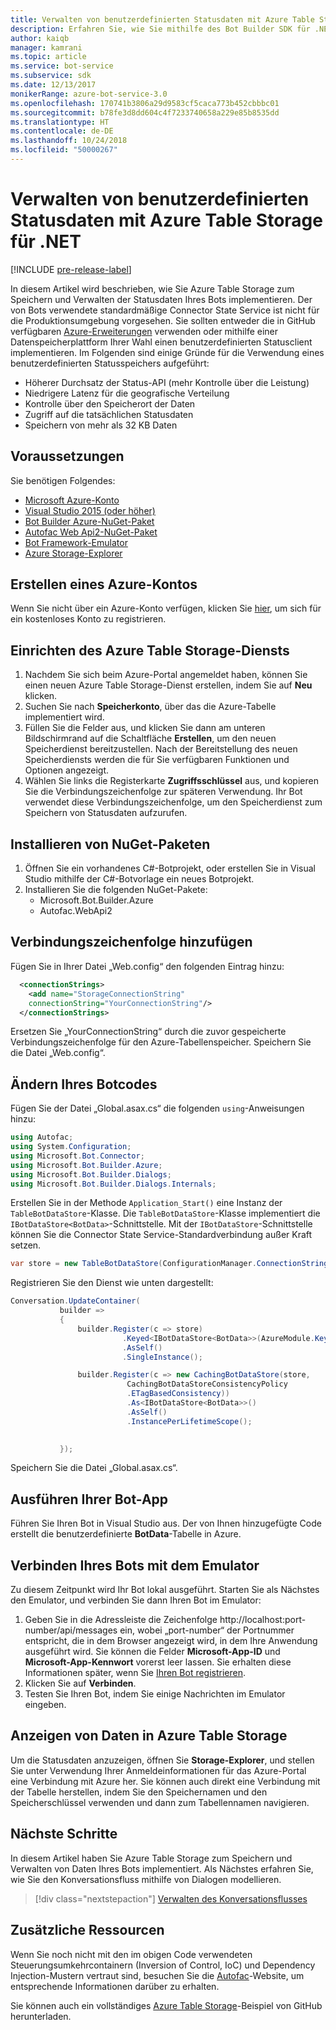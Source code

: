 ```yaml
---
title: Verwalten von benutzerdefinierten Statusdaten mit Azure Table Storage | Microsoft-Dokumentation
description: Erfahren Sie, wie Sie mithilfe des Bot Builder SDK für .NET Statusdaten mit Azure Table Storage speichern und abrufen.
author: kaiqb
manager: kamrani
ms.topic: article
ms.service: bot-service
ms.subservice: sdk
ms.date: 12/13/2017
monikerRange: azure-bot-service-3.0
ms.openlocfilehash: 170741b3806a29d9583cf5caca773b452cbbbc01
ms.sourcegitcommit: b78fe3d8dd604c4f7233740658a229e85b8535dd
ms.translationtype: HT
ms.contentlocale: de-DE
ms.lasthandoff: 10/24/2018
ms.locfileid: "50000267"
---
```

# <a name="manage-custom-state-data-with-azure-table-storage-for-net"></a>Verwalten von benutzerdefinierten Statusdaten mit Azure Table Storage für .NET

[!INCLUDE [pre-release-label](../includes/pre-release-label-v3.md)]

In diesem Artikel wird beschrieben, wie Sie Azure Table Storage zum Speichern und Verwalten der Statusdaten Ihres Bots implementieren. Der von Bots verwendete standardmäßige Connector State Service ist nicht für die Produktionsumgebung vorgesehen. Sie sollten entweder die in GitHub verfügbaren [Azure-Erweiterungen](https://github.com/Microsoft/BotBuilder-Azure) verwenden oder mithilfe einer Datenspeicherplattform Ihrer Wahl einen benutzerdefinierten Statusclient implementieren. Im Folgenden sind einige Gründe für die Verwendung eines benutzerdefinierten Statusspeichers aufgeführt:
 - Höherer Durchsatz der Status-API (mehr Kontrolle über die Leistung)
 - Niedrigere Latenz für die geografische Verteilung
 - Kontrolle über den Speicherort der Daten
 - Zugriff auf die tatsächlichen Statusdaten
 - Speichern von mehr als 32 KB Daten

## <a name="prerequisites"></a>Voraussetzungen
Sie benötigen Folgendes:
 - [Microsoft Azure-Konto](https://azure.microsoft.com/en-us/free/)
 - [Visual Studio 2015 (oder höher)](https://www.visualstudio.com/)
 - [Bot Builder Azure-NuGet-Paket](https://www.nuget.org/packages/Microsoft.Bot.Builder.Azure/)
 - [Autofac Web Api2-NuGet-Paket](https://www.nuget.org/packages/Autofac.WebApi2/)
 - [Bot Framework-Emulator](https://emulator.botframework.com/)
 - [Azure Storage-Explorer](http://storageexplorer.com/)
 
## <a name="create-azure-account"></a>Erstellen eines Azure-Kontos
Wenn Sie nicht über ein Azure-Konto verfügen, klicken Sie [hier](https://azure.microsoft.com/en-us/free/), um sich für ein kostenloses Konto zu registrieren.

## <a name="set-up-the-azure-table-storage-service"></a>Einrichten des Azure Table Storage-Diensts
1. Nachdem Sie sich beim Azure-Portal angemeldet haben, können Sie einen neuen Azure Table Storage-Dienst erstellen, indem Sie auf **Neu** klicken. 
2. Suchen Sie nach **Speicherkonto**, über das die Azure-Tabelle implementiert wird. 
3. Füllen Sie die Felder aus, und klicken Sie dann am unteren Bildschirmrand auf die Schaltfläche **Erstellen**, um den neuen Speicherdienst bereitzustellen. Nach der Bereitstellung des neuen Speicherdiensts werden die für Sie verfügbaren Funktionen und Optionen angezeigt.
4. Wählen Sie links die Registerkarte **Zugriffsschlüssel** aus, und kopieren Sie die Verbindungszeichenfolge zur späteren Verwendung. Ihr Bot verwendet diese Verbindungszeichenfolge, um den Speicherdienst zum Speichern von Statusdaten aufzurufen.

## <a name="install-nuget-packages"></a>Installieren von NuGet-Paketen
1. Öffnen Sie ein vorhandenes C#-Botprojekt, oder erstellen Sie in Visual Studio mithilfe der C#-Botvorlage ein neues Botprojekt. 
2. Installieren Sie die folgenden NuGet-Pakete:
   - Microsoft.Bot.Builder.Azure
   - Autofac.WebApi2

## <a name="add-connection-string"></a>Verbindungszeichenfolge hinzufügen 
Fügen Sie in Ihrer Datei „Web.config“ den folgenden Eintrag hinzu: 
```XML
  <connectionStrings>
    <add name="StorageConnectionString"
    connectionString="YourConnectionString"/>
  </connectionStrings>
```
Ersetzen Sie „YourConnectionString“ durch die zuvor gespeicherte Verbindungszeichenfolge für den Azure-Tabellenspeicher. Speichern Sie die Datei „Web.config“.

## <a name="modify-your-bot-code"></a>Ändern Ihres Botcodes
Fügen Sie der Datei „Global.asax.cs“ die folgenden `using`-Anweisungen hinzu:
```cs
using Autofac;
using System.Configuration;
using Microsoft.Bot.Connector;
using Microsoft.Bot.Builder.Azure;
using Microsoft.Bot.Builder.Dialogs;
using Microsoft.Bot.Builder.Dialogs.Internals;
```
Erstellen Sie in der Methode `Application_Start()` eine Instanz der `TableBotDataStore`-Klasse. Die `TableBotDataStore`-Klasse implementiert die `IBotDataStore<BotData>`-Schnittstelle. Mit der `IBotDataStore`-Schnittstelle können Sie die Connector State Service-Standardverbindung außer Kraft setzen.
 ```cs
 var store = new TableBotDataStore(ConfigurationManager.ConnectionStrings["StorageConnectionString"].ConnectionString);
 ```
Registrieren Sie den Dienst wie unten dargestellt:
 ```cs
 Conversation.UpdateContainer(
            builder =>
            {
                builder.Register(c => store)
                          .Keyed<IBotDataStore<BotData>>(AzureModule.Key_DataStore)
                          .AsSelf()
                          .SingleInstance();

                builder.Register(c => new CachingBotDataStore(store,
                           CachingBotDataStoreConsistencyPolicy
                           .ETagBasedConsistency))
                           .As<IBotDataStore<BotData>>()
                           .AsSelf()
                           .InstancePerLifetimeScope();

                
            });
 ```
Speichern Sie die Datei „Global.asax.cs“.

## <a name="run-your-bot-app"></a>Ausführen Ihrer Bot-App
Führen Sie Ihren Bot in Visual Studio aus. Der von Ihnen hinzugefügte Code erstellt die benutzerdefinierte **BotData**-Tabelle in Azure.

## <a name="connect-your-bot-to-the-emulator"></a>Verbinden Ihres Bots mit dem Emulator
Zu diesem Zeitpunkt wird Ihr Bot lokal ausgeführt. Starten Sie als Nächstes den Emulator, und verbinden Sie dann Ihren Bot im Emulator:
1. Geben Sie in die Adressleiste die Zeichenfolge http://localhost:port-number/api/messages ein, wobei „port-number“ der Portnummer entspricht, die in dem Browser angezeigt wird, in dem Ihre Anwendung ausgeführt wird. Sie können die Felder <strong>Microsoft-App-ID</strong> und <strong>Microsoft-App-Kennwort</strong> vorerst leer lassen. Sie erhalten diese Informationen später, wenn Sie [Ihren Bot registrieren](~/bot-service-quickstart-registration.md).
2. Klicken Sie auf **Verbinden**. 
3. Testen Sie Ihren Bot, indem Sie einige Nachrichten im Emulator eingeben. 

## <a name="view-data-in-azure-table-storage"></a>Anzeigen von Daten in Azure Table Storage
Um die Statusdaten anzuzeigen, öffnen Sie **Storage-Explorer**, und stellen Sie unter Verwendung Ihrer Anmeldeinformationen für das Azure-Portal eine Verbindung mit Azure her. Sie können auch direkt eine Verbindung mit der Tabelle herstellen, indem Sie den Speichernamen und den Speicherschlüssel verwenden und dann zum Tabellennamen navigieren.  

## <a name="next-steps"></a>Nächste Schritte
In diesem Artikel haben Sie Azure Table Storage zum Speichern und Verwalten von Daten Ihres Bots implementiert. Als Nächstes erfahren Sie, wie Sie den Konversationsfluss mithilfe von Dialogen modellieren.

> [!div class="nextstepaction"]
> [Verwalten des Konversationsflusses](bot-builder-dotnet-manage-conversation-flow.md)


## <a name="additional-resources"></a>Zusätzliche Ressourcen

Wenn Sie noch nicht mit den im obigen Code verwendeten Steuerungsumkehrcontainern (Inversion of Control, IoC) und Dependency Injection-Mustern vertraut sind, besuchen Sie die [Autofac](http://autofac.readthedocs.io/en/latest/)-Website, um entsprechende Informationen darüber zu erhalten. 

Sie können auch ein vollständiges [Azure Table Storage](https://github.com/Microsoft/BotBuilder-Azure/tree/master/CSharp/Samples/AzureTable)-Beispiel von GitHub herunterladen.
